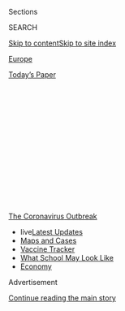 <div id="app">

<div>

<div>

<div>

<div class="NYTAppHideMasthead css-1q2w90k e1suatyy0">

<div class="section css-ui9rw0 e1suatyy2">

<div class="css-eph4ug er09x8g0">

<div class="css-6n7j50">

</div>

<span class="css-1dv1kvn">Sections</span>

<div class="css-10488qs">

<span class="css-1dv1kvn">SEARCH</span>

</div>

[Skip to content](#site-content)[Skip to site
index](#site-index)

</div>

<div id="masthead-section-label" class="css-1wr3we4 eaxe0e00">

[Europe](https://www.nytimes.com/section/world/europe)

</div>

<div class="css-10698na e1huz5gh0">

</div>

</div>

<div id="masthead-bar-one" class="section hasLinks css-15hmgas e1csuq9d3">

<div class="css-uqyvli e1csuq9d0">

</div>

<div class="css-1uqjmks e1csuq9d1">

</div>

<div class="css-9e9ivx">

[](https://myaccount.nytimes.com/auth/login?response_type=cookie&client_id=vi)

</div>

<div class="css-1bvtpon e1csuq9d2">

[Today’s
Paper](https://www.nytimes.com/section/todayspaper)

</div>

</div>

</div>

</div>

<div data-aria-hidden="false">

<div id="site-content" data-role="main">

<div>

<div class="css-1aor85t" style="opacity:0.000000001;z-index:-1;visibility:hidden">

<div class="css-1hqnpie">

<div class="css-epjblv">

<span class="css-17xtcya">[Europe](/section/world/europe)</span><span class="css-x15j1o">|</span><span class="css-fwqvlz">In
Race for a Coronavirus Vaccine, an Oxford Group Leaps
Ahead</span>

</div>

<div class="css-k008qs">

<div class="css-1iwv8en">

<span class="css-18z7m18"></span>

<div>

</div>

</div>

<span class="css-1n6z4y">https://nyti.ms/3cWsEf9</span>

<div class="css-1705lsu">

<div class="css-4xjgmj">

<div class="css-4skfbu" data-role="toolbar" data-aria-label="Social Media Share buttons, Save button, and Comments Panel with current comment count" data-testid="share-tools">

  - 
  - 
  - 
  - 
    
    <div class="css-6n7j50">
    
    </div>

  - 
  - 

</div>

</div>

</div>

</div>

</div>

</div>

<div id="NYT_TOP_BANNER_REGION" class="css-13pd83m">

<div>

<div id="styln-prism-menu-1592847958612" class="section interactive-content interactive-size-medium css-1edisqu">

<div class="css-17ih8de interactive-body">

<div id="scroll-container" class="css-1gj85ro">

[<span class="styln-title-wrap"><span class="css-1pje3qr">The
Coronavirus</span><span class="css-1pje3qr">
Outbreak</span></span>](https://www.nytimes.com/news-event/coronavirus?action=click&pgtype=Article&state=default&region=TOP_BANNER&context=storylines_menu)

  - <span class="css-kqxiym" data-emphasize="true">live</span>[Latest
    Updates](https://www.nytimes.com/2020/08/02/world/coronavirus-updates.html?action=click&pgtype=Article&state=default&region=TOP_BANNER&context=storylines_menu)
  - [Maps and
    Cases](https://www.nytimes.com/interactive/2020/us/coronavirus-us-cases.html?action=click&pgtype=Article&state=default&region=TOP_BANNER&context=storylines_menu)
  - [Vaccine
    Tracker](https://www.nytimes.com/interactive/2020/science/coronavirus-vaccine-tracker.html?action=click&pgtype=Article&state=default&region=TOP_BANNER&context=storylines_menu)
  - [What School May Look
    Like](https://www.nytimes.com/interactive/2020/07/29/us/schools-reopening-coronavirus.html?action=click&pgtype=Article&state=default&region=TOP_BANNER&context=storylines_menu)
  - [Economy](https://www.nytimes.com/live/2020/07/31/business/stock-market-today-coronavirus?action=click&pgtype=Article&state=default&region=TOP_BANNER&context=storylines_menu)

</div>

</div>

</div>

</div>

</div>

<div id="top-wrapper" class="css-1sy8kpn">

<div id="top-slug" class="css-l9onyx">

Advertisement

</div>

[Continue reading the main
story](#after-top)

<div class="ad top-wrapper" style="text-align:center;height:100%;display:block;min-height:250px">

<div id="top" class="place-ad" data-position="top" data-size-key="top">

</div>

</div>

<div id="after-top">

</div>

</div>

<div>

<div id="sponsor-wrapper" class="css-1hyfx7x">

<div id="sponsor-slug" class="css-19vbshk">

Supported by

</div>

[Continue reading the main
story](#after-sponsor)

<div id="sponsor" class="ad sponsor-wrapper" style="text-align:center;height:100%;display:block">

</div>

<div id="after-sponsor">

</div>

</div>

<div class="css-186x18t">

</div>

<div class="css-1vkm6nb ehdk2mb0">

# In Race for a Coronavirus Vaccine, an Oxford Group Leaps Ahead

</div>

As scientists at the Jenner Institute prepare for mass clinical trials,
new tests show their vaccine to be effective in monkeys.

<div class="css-79elbk" data-testid="photoviewer-wrapper">

<div class="css-z3e15g" data-testid="photoviewer-wrapper-hidden">

</div>

<div class="css-1a48zt4 ehw59r15" data-testid="photoviewer-children">

![<span class="css-16f3y1r e13ogyst0" data-aria-hidden="true">Prof.
Adrian Hill, the Jenner Institute’s director, in Oxford on Friday. His
team is working to produce a coronavirus
vaccine.</span><span class="css-cnj6d5 e1z0qqy90" itemprop="copyrightHolder"><span class="css-1ly73wi e1tej78p0">Credit...</span><span><span>Mary
Turner for The New York
Times</span></span></span>](https://static01.nyt.com/images/2020/05/03/world/27virus-vaccine/merlin_171899610_d411bbb0-be14-4e31-89a9-28d47efd9cf6-articleLarge.jpg?quality=75&auto=webp&disable=upscale)

</div>

</div>

<div class="css-18e8msd">

<div class="css-vp77d3 epjyd6m0">

<div class="css-hus3qt ey68jwv0" data-aria-hidden="true">

[![David D.
Kirkpatrick](https://static01.nyt.com/images/2018/10/15/multimedia/author-david-d-kirkpatrick/author-david-d-kirkpatrick-thumbLarge-v2.png
"David D. Kirkpatrick")](https://www.nytimes.com/by/david-d-kirkpatrick)

</div>

<div class="css-1baulvz">

By [<span class="css-1baulvz last-byline" itemprop="name">David D.
Kirkpatrick</span>](https://www.nytimes.com/by/david-d-kirkpatrick)

</div>

</div>

  - 
    
    <div class="css-ld3wwf e16638kd2">
    
    Published April 27, 2020Updated May 2,
    2020
    
    </div>

  - 
    
    <div class="css-4xjgmj">
    
    <div class="css-pvvomx" data-role="toolbar" data-aria-label="Social Media Share buttons, Save button, and Comments Panel with current comment count" data-testid="share-tools">
    
      - 
      - 
      - 
      - 
        
        <div class="css-6n7j50">
        
        </div>
    
      - 
      - 
    
    </div>
    
    </div>

</div>

</div>

<div class="section meteredContent css-1r7ky0e" name="articleBody" itemprop="articleBody">

<div class="css-1fanzo5 StoryBodyCompanionColumn">

<div class="css-53u6y8">

OXFORD, England — In the worldwide race for a [vaccine to stop the
coronavirus](https://www.nytimes.com/2020/04/08/health/coronavirus-vaccines.html),
the laboratory sprinting fastest is at Oxford University.

Most other teams have had to start with small clinical trials of a few
hundred participants to demonstrate safety. But scientists at the
university’s [Jenner Institute](https://www.jenner.ac.uk/) had a head
start on a vaccine, having proved in previous trials that similar
inoculations — including one last year against an earlier coronavirus —
were harmless to humans.

</div>

</div>

<div>

</div>

<div class="css-1fanzo5 StoryBodyCompanionColumn">

<div class="css-53u6y8">

That has enabled them to leap ahead and schedule tests of their new
coronavirus
[vaccine](https://www.nytimes.com/2020/05/15/us/politics/coronavirus-vaccine-timeline.html)
involving more than 6,000 people by the end of next month, hoping to
show not only that it is safe, but also that it works.

</div>

</div>

<div class="css-1fanzo5 StoryBodyCompanionColumn">

<div class="css-53u6y8">

The Oxford scientists now say that with an emergency approval from
regulators, the first few million doses of their vaccine could be
available by September — at least several months ahead of any of the
other announced efforts — if it proves to be effective.

Now, they have received promising news suggesting that it might.

Scientists at the National Institutes of Health’s [Rocky Mountain
Laboratory](https://www.niaid.nih.gov/about/rocky-mountain-overview) in
Montana last month inoculated six rhesus macaque monkeys with single
doses of the Oxford vaccine. The animals were then exposed to heavy
quantities of the virus that is causing the pandemic — exposure that had
consistently sickened other monkeys in the lab. But more than 28 days
later all six were healthy, said Vincent Munster, the researcher who
conducted the test.

“The rhesus macaque is pretty much the closest thing we have to humans,”
Dr. Munster said, noting that scientists were still analyzing the
result. He said he expected to [share it with other
scientists](https://www.nytimes.com/2020/04/01/world/europe/coronavirus-science-research-cooperation.html)
next week and then submit it to a peer-reviewed journal.

*\[*[*Follow our Live Coronavirus Vaccine
Tracker*](https://www.nytimes.com/interactive/2020/science/coronavirus-vaccine-tracker.html)*.\]*

Immunity in monkeys is no guarantee that a vaccine will provide the same
degree of protection for humans. A Chinese company that recently started
a clinical trial with 144 participants,
[SinoVac](https://www.sciencemag.org/news/2020/04/covid-19-vaccine-protects-monkeys-new-coronavirus-chinese-biotech-reports),
has also said that its vaccine was effective in rhesus macaques. But
with dozens of efforts now underway to find a vaccine, the monkey
results are the latest indication that Oxford’s accelerated venture is
emerging as a bellwether.

</div>

</div>

<div class="css-1fanzo5 StoryBodyCompanionColumn">

<div class="css-53u6y8">

“It is a very, very fast clinical program,” said Emilio Emini, a
director of the vaccine program at the Bill and Melinda Gates
Foundation, which is providing financial support to many competing
efforts.

</div>

</div>

<div class="css-79elbk" data-testid="photoviewer-wrapper">

<div class="css-z3e15g" data-testid="photoviewer-wrapper-hidden">

</div>

<div class="css-1a48zt4 ehw59r15" data-testid="photoviewer-children">

![<span class="css-16f3y1r e13ogyst0" data-aria-hidden="true">The Jenner
Institute is one of the largest academic centers dedicated to nonprofit
vaccine
research.</span><span class="css-cnj6d5 e1z0qqy90" itemprop="copyrightHolder"><span class="css-1ly73wi e1tej78p0">Credit...</span><span>Mary
Turner for The New York
Times</span></span>](https://static01.nyt.com/images/2020/04/27/world/27vaccine2/merlin_171900807_ab1a20ca-e3d4-40f9-8b35-6dd047d03650-articleLarge.jpg?quality=75&auto=webp&disable=upscale)

</div>

</div>

<div class="css-1fanzo5 StoryBodyCompanionColumn">

<div class="css-53u6y8">

Which potential vaccine will emerge from the scramble as the most
successful is impossible to know until clinical trial data becomes
available.

<div id="NYT_MAIN_CONTENT_1_REGION" class="css-9tf9ac">

<div>

<div id="styln-covid-updates-world" class="section interactive-content interactive-size-medium css-1ftcdic">

<div class="css-17ih8de interactive-body">

<div id="styln-briefing-block" data-asset-id="QXJ0aWNsZTpueXQ6Ly9hcnRpY2xlLzhiMjRmNTQ0LWVhMmUtNTlmNC1hMDZiLTM0YWI3YTlmN2E4YQ==">

<div class="briefing-block-header-section">

# [Latest Updates: Global Coronavirus Outbreak](https://www.nytimes.com/2020/08/01/world/coronavirus-covid-19.html?action=click&pgtype=Article&state=default&region=MAIN_CONTENT_1&context=storylines_live_updates)

<div class="briefing-block-ts">

Updated 2020-08-02T17:52:35.962Z

</div>

</div>

  - [The U.S. reels as July cases more than double the total of any
    other
    month.](https://www.nytimes.com/2020/08/01/world/coronavirus-covid-19.html?action=click&pgtype=Article&state=default&region=MAIN_CONTENT_1&context=storylines_live_updates#link-34047410)
  - [Top U.S. officials work to break an impasse over the federal
    jobless
    benefit.](https://www.nytimes.com/2020/08/01/world/coronavirus-covid-19.html?action=click&pgtype=Article&state=default&region=MAIN_CONTENT_1&context=storylines_live_updates#link-780ec966)
  - [Its outbreak untamed, Melbourne goes into even greater
    lockdown.](https://www.nytimes.com/2020/08/01/world/coronavirus-covid-19.html?action=click&pgtype=Article&state=default&region=MAIN_CONTENT_1&context=storylines_live_updates#link-2bc8948)

<div class="briefing-block-footer">

<div class="briefing-block-footer-meta">

[See more
updates](https://www.nytimes.com/2020/08/01/world/coronavirus-covid-19.html?action=click&pgtype=Article&state=default&region=MAIN_CONTENT_1&context=storylines_live_updates)

</div>

<div class="briefing-block-briefinglinks">

<span>More live coverage:</span>
[Markets](https://www.nytimes.com/live/2020/07/31/business/stock-market-today-coronavirus?action=click&pgtype=Article&state=default&region=MAIN_CONTENT_1&context=storylines_live_updates)

</div>

</div>

</div>

</div>

</div>

</div>

</div>

More than one vaccine would be needed in any case, Dr. Emini argued.
Some may work more effectively than others in groups like children or
older people, or at different costs and dosages. Having more than one
variety of vaccine in production will also help avoid bottlenecks in
manufacturing, he said.

But as the first to reach such a relatively large scale, the Oxford
trial, even if it fails, will provide lessons about the nature of the
coronavirus and about the immune system’s responses that can inform
governments, donors, drug companies and other scientists hunting for a
vaccine.

“This big U.K. study,” Dr. Emini said, “is actually going to translate
to learning a lot about some of the others as well.”

All of the others will face the same challenges, including obtaining
millions of dollars in funding, persuading regulators to approve human
tests, demonstrating a vaccine’s safety and — after all of that —
proving its effectiveness in protecting people from the coronavirus.

Paradoxically, the growing success of efforts to contain the spread of
Covid-19, the disease caused by the virus, may present yet another
hurdle.

</div>

</div>

<div class="css-1fanzo5 StoryBodyCompanionColumn">

<div class="css-53u6y8">

“We’re the only people in the country who want the number of new
infections to stay up for another few weeks, so we can test our
vaccine,” Prof. Adrian Hill, the Jenner Institute’s director and one
of five researchers involved in the effort, said in an interview in a
laboratory building emptied by Britain’s monthlong lockdown.

Ethics rules, as a general principle, forbid seeking to infect human
test participants with a serious disease. That means the only way to
prove that a vaccine works is to inoculate people in a place where the
virus is spreading naturally around them.

If social distancing measures or other factors continue to slow the rate
of new infections in Britain, he said, the trial might not be able to
show that the vaccine makes a difference: Participants who received a
placebo might not be infected any more frequently than those who have
been given the vaccine. The scientists would have to try again
elsewhere, a dilemma that every other vaccine effort will face as
well.

</div>

</div>

<div class="css-79elbk" data-testid="photoviewer-wrapper">

<div class="css-z3e15g" data-testid="photoviewer-wrapper-hidden">

</div>

<div class="css-1a48zt4 ehw59r15" data-testid="photoviewer-children">

<div class="css-1xdhyk6 erfvjey0">

<span class="css-1ly73wi e1tej78p0">Image</span>

<div class="css-zjzyr8">

<div data-testid="lazyimage-container" style="height:258.4222222222222px">

</div>

</div>

</div>

<span class="css-16f3y1r e13ogyst0" data-aria-hidden="true">Social
distancing at Oxford last
week.</span><span class="css-cnj6d5 e1z0qqy90" itemprop="copyrightHolder"><span class="css-1ly73wi e1tej78p0">Credit...</span><span>Mary
Turner for The New York Times</span></span>

</div>

</div>

<div class="css-1fanzo5 StoryBodyCompanionColumn">

<div class="css-53u6y8">

The Jenner Institute’s coronavirus efforts grew out of Professor Hill’s
so-far unsuccessful pursuit of a vaccine against a different scourge,
malaria.

He developed a fascination with malaria and other tropical diseases as a
medical student in Dublin in the early 1980s, when he visited an uncle
who was a priest working in a hospital during the civil war in what is
now Zimbabwe.

“I came back wondering, ‘What do you see in these hospitals in England
and Ireland?’” Professor Hill said. “They don’t have any of these
diseases.”

</div>

</div>

<div class="css-1fanzo5 StoryBodyCompanionColumn">

<div class="css-53u6y8">

The major drug companies typically see little profit in epidemics that
afflict mainly developing countries or run their course before a vaccine
can hit the market. So after training in tropical medicine and a
doctorate in molecular genetics, Professor Hill, 61, helped build
Oxford’s institute into one of the largest academic centers dedicated
to nonprofit vaccine research, with its own pilot manufacturing facility
capable of producing a batch of up to 1,000 doses.

The institute’s effort against the coronavirus uses a technology that
centers on altering the genetic code of a familiar virus. A classic
vaccine uses a weakened version of a virus to trigger an immune
response. But in the technology that the institute is using, a different
virus is modified first to neutralize its effects and then to make it
mimic the one scientists seek to stop — in this case, the virus that
causes Covid-19. Injected into the body, the harmless impostor can
induce the immune system to fight and kill the targeted virus, providing
protection.

Professor Hill has worked with that technology for decades to try to
tweak a respiratory virus found in chimpanzees in order to elicit a
human immune response against malaria and other diseases. Over the last
20 years, the institute has conducted more than 70 clinical trials of
potential vaccines against the parasite that causes malaria. None have
yet yielded a successful inoculation.

In 2014, however, a vaccine based on the chimp virus that Professor Hill
had tested was manufactured in a large enough scale to provide a million
doses. That created a template for mass production of the coronavirus
vaccine, should it prove effective.

A longtime colleague, Prof. Sarah Gilbert, 58, modified the same
chimpanzee virus to make a vaccine against an earlier coronavirus, MERS.
After a clinical trial in Britain demonstrated its safety, another test
began in December in Saudi Arabia, where outbreaks of the deadly disease
are still common.

When she heard in January that Chinese scientists had identified the
genetic code of a mysterious virus in Wuhan, she thought she might have
a chance to prove the speed and versatility of their
approach.

<div id="NYT_MAIN_CONTENT_3_REGION" class="css-9tf9ac">

<div>

<div id="styln-prism-freeform-1594220623585" class="section interactive-content interactive-size-medium css-1ftcdic">

<div class="css-17ih8de interactive-body">

<div id="prism-freeform-block-62021" class="css-19mumt8" data-role="complementary" data-storyline="The Coronavirus Outbreak" data-truncated="true" tabindex="0">

<div class="css-a8d9oz">

<div class="css-eb027h">

[](https://www.nytimes.com/news-event/coronavirus?action=click&pgtype=Article&state=default&region=MAIN_CONTENT_3&context=storylines_faq)

### The Coronavirus Outbreak ›

#### Frequently Asked Questions

Updated July 27, 2020

  - #### Should I refinance my mortgage?
    
      - [It could be a good
        idea,](https://www.nytimes.com/article/coronavirus-money-unemployment.html?action=click&pgtype=Article&state=default&region=MAIN_CONTENT_3&context=storylines_faq)
        because mortgage rates have [never been
        lower.](https://www.nytimes.com/2020/07/16/business/mortgage-rates-below-3-percent.html?action=click&pgtype=Article&state=default&region=MAIN_CONTENT_3&context=storylines_faq)
        Refinancing requests have pushed mortgage applications to some
        of the highest levels since 2008, so be prepared to get in line.
        But defaults are also up, so if you’re thinking about buying a
        home, be aware that some lenders have tightened their standards.

  - #### What is school going to look like in September?
    
      - It is unlikely that many schools will return to a normal
        schedule this fall, requiring the grind of [online
        learning](https://www.nytimes.com/2020/06/05/us/coronavirus-education-lost-learning.html?action=click&pgtype=Article&state=default&region=MAIN_CONTENT_3&context=storylines_faq),
        [makeshift child
        care](https://www.nytimes.com/2020/05/29/us/coronavirus-child-care-centers.html?action=click&pgtype=Article&state=default&region=MAIN_CONTENT_3&context=storylines_faq)
        and [stunted
        workdays](https://www.nytimes.com/2020/06/03/business/economy/coronavirus-working-women.html?action=click&pgtype=Article&state=default&region=MAIN_CONTENT_3&context=storylines_faq)
        to continue. California’s two largest public school districts —
        Los Angeles and San Diego — said on July 13, that [instruction
        will be remote-only in the
        fall](https://www.nytimes.com/2020/07/13/us/lausd-san-diego-school-reopening.html?action=click&pgtype=Article&state=default&region=MAIN_CONTENT_3&context=storylines_faq),
        citing concerns that surging coronavirus infections in their
        areas pose too dire a risk for students and teachers. Together,
        the two districts enroll some 825,000 students. They are the
        largest in the country so far to abandon plans for even a
        partial physical return to classrooms when they reopen in
        August. For other districts, the solution won’t be an
        all-or-nothing approach. [Many
        systems](https://bioethics.jhu.edu/research-and-outreach/projects/eschool-initiative/school-policy-tracker/),
        including the nation’s largest, New York City, are devising
        [hybrid
        plans](https://www.nytimes.com/2020/06/26/us/coronavirus-schools-reopen-fall.html?action=click&pgtype=Article&state=default&region=MAIN_CONTENT_3&context=storylines_faq)
        that involve spending some days in classrooms and other days
        online. There’s no national policy on this yet, so check with
        your municipal school system regularly to see what is happening
        in your community.

  - #### Is the coronavirus airborne?
    
      - The coronavirus [can stay aloft for hours in tiny droplets in
        stagnant
        air](https://www.nytimes.com/2020/07/04/health/239-experts-with-one-big-claim-the-coronavirus-is-airborne.html?action=click&pgtype=Article&state=default&region=MAIN_CONTENT_3&context=storylines_faq),
        infecting people as they inhale, mounting scientific evidence
        suggests. This risk is highest in crowded indoor spaces with
        poor ventilation, and may help explain super-spreading events
        reported in meatpacking plants, churches and restaurants. [It’s
        unclear how often the virus is
        spread](https://www.nytimes.com/2020/07/06/health/coronavirus-airborne-aerosols.html?action=click&pgtype=Article&state=default&region=MAIN_CONTENT_3&context=storylines_faq)
        via these tiny droplets, or aerosols, compared with larger
        droplets that are expelled when a sick person coughs or sneezes,
        or transmitted through contact with contaminated surfaces, said
        Linsey Marr, an aerosol expert at Virginia Tech. Aerosols are
        released even when a person without symptoms exhales, talks or
        sings, according to Dr. Marr and more than 200 other experts,
        who [have outlined the evidence in an open letter to the World
        Health
        Organization](https://academic.oup.com/cid/article/doi/10.1093/cid/ciaa939/5867798).

  - #### What are the symptoms of coronavirus?
    
      - Common symptoms [include fever, a dry cough, fatigue and
        difficulty breathing or shortness of
        breath.](https://www.nytimes.com/article/symptoms-coronavirus.html?action=click&pgtype=Article&state=default&region=MAIN_CONTENT_3&context=storylines_faq)
        Some of these symptoms overlap with those of the flu, making
        detection difficult, but runny noses and stuffy sinuses are less
        common. [The C.D.C. has
        also](https://www.nytimes.com/2020/04/27/health/coronavirus-symptoms-cdc.html?action=click&pgtype=Article&state=default&region=MAIN_CONTENT_3&context=storylines_faq)
        added chills, muscle pain, sore throat, headache and a new loss
        of the sense of taste or smell as symptoms to look out for. Most
        people fall ill five to seven days after exposure, but symptoms
        may appear in as few as two days or as many as 14 days.

  - #### Does asymptomatic transmission of Covid-19 happen?
    
      - So far, the evidence seems to show it does. A widely cited
        [paper](https://www.nature.com/articles/s41591-020-0869-5)
        published in April suggests that people are most infectious
        about two days before the onset of coronavirus symptoms and
        estimated that 44 percent of new infections were a result of
        transmission from people who were not yet showing symptoms.
        Recently, a top expert at the World Health Organization stated
        that transmission of the coronavirus by people who did not have
        symptoms was “very rare,” [but she later walked back that
        statement.](https://www.nytimes.com/2020/06/09/world/coronavirus-updates.html?action=click&pgtype=Article&state=default&region=MAIN_CONTENT_3&context=storylines_faq#link-1f302e21)

<div id="styln-survey-component-62021" class="styln-survey-component" data-surveyname="faq" data-surveystoryline="coronavirus">

</div>

</div>

<div class="css-6mllg9">

</div>

<div class="css-pmm6ed">

<span class="css-5gimkt"></span>

</div>

</div>

</div>

</div>

</div>

</div>

</div>

“We thought, ‘Well, should we have a go?’” she recalled. “‘It’ll be a
little lab project and we’ll publish a paper.’”

</div>

</div>

<div class="css-1fanzo5 StoryBodyCompanionColumn">

<div class="css-53u6y8">

It did not stay a “little lab project” for
long.

</div>

</div>

<div class="css-79elbk" data-testid="photoviewer-wrapper">

<div class="css-z3e15g" data-testid="photoviewer-wrapper-hidden">

</div>

<div class="css-1a48zt4 ehw59r15" data-testid="photoviewer-children">

<div class="css-1xdhyk6 erfvjey0">

<span class="css-1ly73wi e1tej78p0">Image</span>

<div class="css-zjzyr8">

<div data-testid="lazyimage-container" style="height:258.4222222222222px">

</div>

</div>

</div>

<span class="css-16f3y1r e13ogyst0" data-aria-hidden="true">Professor
Sarah Gilbert, a vaccinologist at the institute, has also worked on
developing a vaccine for MERS, an earlier
coronavirus.</span><span class="css-cnj6d5 e1z0qqy90" itemprop="copyrightHolder"><span class="css-1ly73wi e1tej78p0">Credit...</span><span>Mary
Turner for The New York Times</span></span>

</div>

</div>

<div class="css-1fanzo5 StoryBodyCompanionColumn">

<div class="css-53u6y8">

As the pandemic exploded, grant money poured in. All other vaccines were
soon put into the freezer so that the institute’s laboratory could focus
full-time on Covid-19. Then the lockdown forced everyone not working on
Covid-19 to stay home altogether.

“The whole world doesn’t usually stand up and say, ‘How can we help? Do
you want some money?’” Professor Hill said.

“Vaccines are good for pandemics,” he added, “and pandemics are good for
vaccines.”

Other scientists involved in the project are working with a half dozen
drug manufacturing companies across Europe and Asia to prepare to churn
out billions of doses as quickly as possible if the vaccine is approved.
None have been granted exclusive marketing rights, and one is the giant
Serum Institute of India, the world’s largest supplier of vaccines.

Donors are currently spending tens of millions of dollars to start the
manufacturing process at facilities in Britain and the Netherlands even
before the vaccine is proven to work, said Sandy Douglas, 37, a doctor
at Oxford overseeing vaccine production.

“There is no alternative,” he said.

But the team has not yet reached an agreement with a North American
manufacturer, in part because the major pharmaceutical companies there
typically demand exclusive worldwide rights before investing in a
potential medicine.

“I personally don’t believe that in a time of pandemic there should be
exclusive licenses,” Professor Hill said. “So we are asking a lot of
them. Nobody is going to make a lot of money off this.”

</div>

</div>

<div class="css-1fanzo5 StoryBodyCompanionColumn">

<div class="css-53u6y8">

The Jenner Institute’s vaccine effort is not the only one showing
promise. Two American companies,
[Moderna](https://www.nytimes.com/2020/03/16/health/coronavirus-vaccine.html)
and
[Inovio](https://www.nytimes.com/2020/01/28/health/coronavirus-vaccine.html),
have started small clinical trials with **** technologies involving
modified or otherwise manipulated genetic material. They are seeking
both to demonstrate their safety and to learn more about dosing and
other variables. Neither technology has ever produced a licensed drug or
been manufactured at scale.

A Chinese company, CanSino, has also started clinical trials in China
using a technology similar to the Oxford institute’s, using a strain of
the same respiratory virus that is found in humans, not chimps. But
demonstrating the effectiveness of a vaccine in China may be difficult
because Covid-19 infections there have plummeted.

Armed with safety data from their human trials of similar vaccines for
Ebola, MERS and malaria, though, the scientists at Oxford’s institute
persuaded British regulators to allow unusually accelerated trials while
the epidemic is still hot around them.

The institute last week began a Phase I clinical trial involving 1,100
people. Crucially, next month it will begin a combined Phase II and
Phase III trial involving another 5,000. Unlike any other vaccine
project now underway, that trial is designed to prove effectiveness as
well as safety.

The scientists would declare victory if as many as a dozen participants
who are given a placebo become sick with Covid-19 compared with only one
or two who receive the inoculation. “Then we have a party and tell the
world,” Professor Hill said. Everyone who had received only the placebo
would also be vaccinated immediately.

If too few participants are infected in Britain, the institute is
planning other trials where the coronavirus may still be spreading,
possibly in Africa or India.

“We’ll have to chase the epidemic,” Professor Hill said. “If it is still
raging in certain states, it is not inconceivable we end up testing in
the United States in November.”

Carl Zimmer contributed reporting.

</div>

</div>

<div>

</div>

</div>

<div>

</div>

<div>

</div>

<div>

</div>

<div>

<div id="bottom-wrapper" class="css-1ede5it">

<div id="bottom-slug" class="css-l9onyx">

Advertisement

</div>

[Continue reading the main
story](#after-bottom)

<div id="bottom" class="ad bottom-wrapper" style="text-align:center;height:100%;display:block;min-height:90px">

</div>

<div id="after-bottom">

</div>

</div>

</div>

</div>

</div>

## Site Index

<div>

</div>

## Site Information Navigation

  - [© <span>2020</span> <span>The New York Times
    Company</span>](https://help.nytimes.com/hc/en-us/articles/115014792127-Copyright-notice)

<!-- end list -->

  - [NYTCo](https://www.nytco.com/)
  - [Contact
    Us](https://help.nytimes.com/hc/en-us/articles/115015385887-Contact-Us)
  - [Work with us](https://www.nytco.com/careers/)
  - [Advertise](https://nytmediakit.com/)
  - [T Brand Studio](http://www.tbrandstudio.com/)
  - [Your Ad
    Choices](https://www.nytimes.com/privacy/cookie-policy#how-do-i-manage-trackers)
  - [Privacy](https://www.nytimes.com/privacy)
  - [Terms of
    Service](https://help.nytimes.com/hc/en-us/articles/115014893428-Terms-of-service)
  - [Terms of
    Sale](https://help.nytimes.com/hc/en-us/articles/115014893968-Terms-of-sale)
  - [Site
    Map](https://spiderbites.nytimes.com)
  - [Help](https://help.nytimes.com/hc/en-us)
  - [Subscriptions](https://www.nytimes.com/subscription?campaignId=37WXW)

</div>

</div>

</div>

</div>

